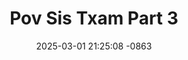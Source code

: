 ---
layout: movie-video-data
date: 2025-03-01 21:25:08 -0863
categories: movie

# Site Attributes
title: "Pov Sis Txam Part 3"
permalink: "/movie/Pov_Sis_Txam_Part_3"

# Movie Attributes
synopsis: ""
producer: "Hmoob Toj Siab Productions"
director: "Nyia Lis, Kwm Lis, Alue Lis"
writer: ""
video_link: "https://youtu.be/LYEsv5gZCQM?si=KfKB5cAw_8ArueTJ"
genre: "Action Drama"
year: "2003"
release_type: "VHS"
storage: "Center for Hmong Studies"
thumbnail: "/assets/images/movie_thumbnails/Pov Sis Txam Part 3.jpeg"
publishing_company: "Hmoob Toj Siab Productions"

# Sequels + Parts
base_movie: "Pov Sis Txam Part 2"
total_parts: 2
sequel: ""

# Movie Cast
cast:
- name: "Kwm Lis"
- name: "Tshaus Hawj"
---